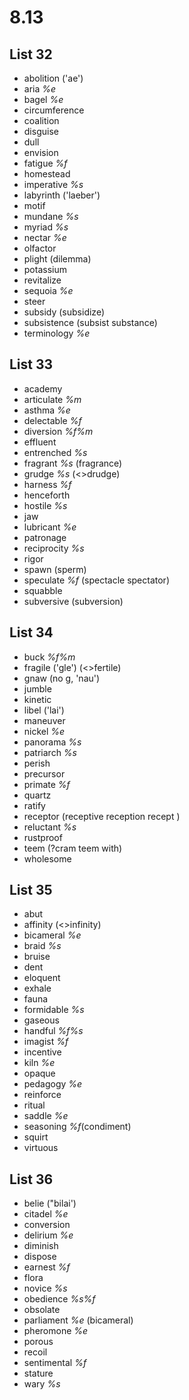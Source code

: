 # 8.13
## List 32
* abolition ('ae')
* aria *%e*
* bagel *%e*
* circumference
* coalition
* disguise
* dull
* envision
* fatigue *%f*
* homestead
* imperative *%s*
* labyrinth ('laeber')
* motif
* mundane *%s*
* myriad *%s*
* nectar *%e*
* olfactor
* plight (dilemma)
* potassium
* revitalize
* sequoia *%e*
* steer
* subsidy (subsidize)
* subsistence (subsist substance)
* terminology *%e*

## List 33
* academy
* articulate *%m*
* asthma *%e*
* delectable *%f*
* diversion *%f%m*
* effluent
* entrenched *%s*
* fragrant *%s* (fragrance)
* grudge *%s* (<>drudge)
* harness *%f*
* henceforth
* hostile *%s*
* jaw
* lubricant *%e*
* patronage
* reciprocity *%s*
* rigor
* spawn (sperm)
* speculate *%f* (spectacle spectator)
* squabble
* subversive (subversion)

## List 34
* buck *%f%m*
* fragile ('gle') (<>fertile)
* gnaw (no g, 'nau')
* jumble
* kinetic
* libel ('lai')
* maneuver
* nickel *%e*
* panorama *%s* 
* patriarch *%s*
* perish
* precursor
* primate *%f*
* quartz
* ratify
* receptor (receptive reception recept )
* reluctant *%s*
* rustproof
* teem (?cram teem with)
* wholesome

## List 35
* abut
* affinity (<>infinity)
* bicameral *%e*
* braid *%s*
* bruise
* dent
* eloquent
* exhale
* fauna
* formidable *%s*
* gaseous
* handful *%f%s*
* imagist *%f*
* incentive
* kiln *%e*
* opaque
* pedagogy *%e*
* reinforce
* ritual
* saddle *%e*
* seasoning *%f*(condiment)
* squirt
* virtuous
## List 36
* belie ("bilai')
* citadel *%e*
* conversion
* delirium *%e*
* diminish
* dispose
* earnest *%f* 
* flora
* novice *%s*
* obedience *%s%f*
* obsolate
* parliament *%e* (bicameral)
* pheromone *%e*
* porous
* recoil
* sentimental *%f*
* stature
* wary *%s*